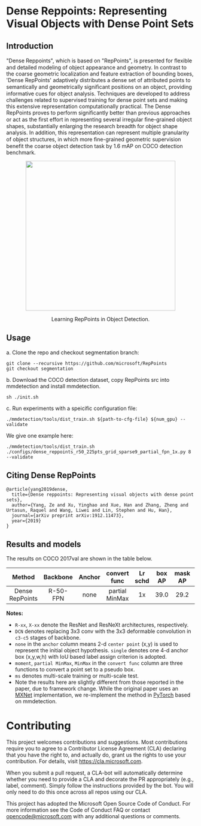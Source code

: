 # Dense Reppoints: Representing Visual Objects with Dense Point Sets

## Introduction

"Dense Reppoints", which is based on "RepPoints", is presented for ﬂexible and detailed modeling of object appearance and geometry.
In contrast to the coarse geometric localization and feature extraction of bounding boxes, 
'Dense RepPoints' adaptively distributes a dense set of attributed points to semantically and geometrically signiﬁcant positions on an object, 
providing informative cues for object analysis. 
Techniques are developed to address challenges related to supervised training for dense point sets and making this extensive representation computationally practical. 
The Dense RepPoints proves to perform significantly better than previous approaches or act as the ﬁrst effort in representing several irregular ﬁne-grained object shapes, 
substantially enlarging the research breadth for object shape analysis. 
In addition, this representation can represent multiple granularity of object structures, 
in which more ﬁne-grained geometric supervision benefit the coarse object detection task by 1.6 mAP on COCO detection benchmark.


<div align="center">
  <img src="demo/dense_reppoints.png" width="400px" />
  <p>Learning RepPoints in Object Detection.</p>
</div>

## Usage
a. Clone the repo and checkout segmentation branch:
```
git clone --recursive https://github.com/microsoft/RepPoints
git checkout segmentation
```
b. Download the COCO detection dataset, copy RepPoints src into mmdetection and install mmdetection. 
```
sh ./init.sh
```
c. Run experiments with a speicific configuration file:
```
./mmdetection/tools/dist_train.sh ${path-to-cfg-file} ${num_gpu} --validate
```
We give one example here:
```
./mmdetection/tools/dist_train.sh ./configs/dense_reppoints_r50_225pts_grid_sparse9_partial_fpn_1x.py 8 --validate
```

## Citing Dense RepPoints

```
@article{yang2019dense,
  title={Dense reppoints: Representing visual objects with dense point sets},
  author={Yang, Ze and Xu, Yinghao and Xue, Han and Zhang, Zheng and Urtasun, Raquel and Wang, Liwei and Lin, Stephen and Hu, Han},
  journal={arXiv preprint arXiv:1912.11473},
  year={2019}
}
```

## Results and models

The results on COCO 2017val are shown in the table below.

| Method | Backbone | Anchor | convert func | Lr schd | box AP | mask AP | Download |
| :----: | :------: | :-------: | :------: | :-----: | :----: | :------: | :------: |
| Dense RepPoints | R-50-FPN | none     | partial MinMax | 1x | 39.0| 29.2 | [model]() |


**Notes:**

- `R-xx`, `X-xx` denote the ResNet and ResNeXt architectures, respectively. 
- `DCN` denotes replacing 3x3 conv with the 3x3 deformable convolution in `c3-c5` stages of backbone.
- `none` in the `anchor` column means 2-d `center point` (x,y) is used to represent the initial object hypothesis. `single` denotes one 4-d anchor box (x,y,w,h) with IoU based label assign criterion is adopted. 
- `moment`, `partial MinMax`, `MinMax` in the `convert func` column are three functions to convert a point set to a pseudo box.
- `ms` denotes multi-scale training or multi-scale test.
- Note the results here are slightly different from those reported in the paper, due to framework change. While the original paper uses an [MXNet](https://mxnet.apache.org/) implementation, we re-implement the method in [PyTorch](https://pytorch.org/) based on mmdetection.

# Contributing
This project welcomes contributions and suggestions. Most contributions require you to agree to a Contributor License Agreement (CLA) declaring that you have the right to, and actually do, grant us the rights to use your contribution. For details, visit https://cla.microsoft.com.

When you submit a pull request, a CLA-bot will automatically determine whether you need to provide a CLA and decorate the PR appropriately (e.g., label, comment). Simply follow the instructions provided by the bot. You will only need to do this once across all repos using our CLA.

This project has adopted the Microsoft Open Source Code of Conduct. For more information see the Code of Conduct FAQ or contact opencode@microsoft.com with any additional questions or comments.

